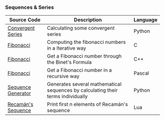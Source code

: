 ### Sequences & Series
 | Source Code | Description | Language |
 | --- | --- | --- |    
 |[Convergent Series](https://onlinegdb.com/SJXSBLfLO)|Calculating some convergent series |Python|
 |[Fibonacci](https://onlinegdb.com/HkxkTkIMLO)|Computing the fibonacci numbers in a Iterative way|C|
 |[Fibonacci](https://onlinegdb.com/HygwZUfUO)|Get a Fibonacci number through the Binet's Formula|C++|
 |[Fibonacci](https://onlinegdb.com/ry7W-vGUu)|Get a Fibonacci number in a recursive way|Pascal|
 |[Sequence Generator](https://onlinegdb.com/H1J8_Uz8u)|Generates several mathematical sequences by calculating their terms individually|Python|
 |[Recamán's Sequence](https://www.mycompiler.io/view/0m8JKd9ag87)|Print first n elements of Recamán's sequence|Lua|  

